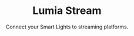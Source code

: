 ---
title: "Lumia Stream"
subtitle: "Connect your Smart Lights to streaming platforms."
external_url: https://lumiastream.com
logo: 'https://lumiastream.com/favicon.ico'
categories: [resources]
---